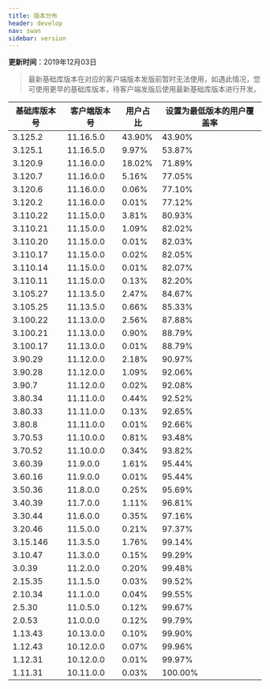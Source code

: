 ```yaml
---
title: 版本分布
header: develop
nav: swan
sidebar: version
---
```

**更新时间**：2019年12月03日

> 最新基础库版本在对应的客户端版本发版前暂时无法使用，如遇此情况，您可使用更早的基础库版本，待客户端发版后使用最新基础库版本进行开发。
 
|基础库版本号|客户端版本号|用户占比|设置为最低版本的用户覆盖率|
|---|---|---|---|
|3.125.2|11.16.5.0|43.90%|43.90%|
|3.125.1|11.16.5.0|9.97%|53.87%|
|3.120.9|11.16.0.0|18.02%|71.89%|
|3.120.7|11.16.0.0|5.16%|77.05%|
|3.120.6|11.16.0.0|0.06%|77.10%|
|3.120.2|11.16.0.0|0.01%|77.12%|
|3.110.22|11.15.0.0|3.81%|80.93%|
|3.110.21|11.15.0.0|1.09%|82.02%|
|3.110.20|11.15.0.0|0.01%|82.03%|
|3.110.17|11.15.0.0|0.02%|82.05%|
|3.110.14|11.15.0.0|0.01%|82.07%|
|3.110.11|11.15.0.0|0.13%|82.20%|
|3.105.27|11.13.5.0|2.47%|84.67%|
|3.105.25|11.13.5.0|0.66%|85.33%|
|3.100.22|11.13.0.0|2.56%|87.88%|
|3.100.21|11.13.0.0|0.90%|88.79%|
|3.100.17|11.13.0.0|0.01%|88.79%|
|3.90.29|11.12.0.0|2.18%|90.97%|
|3.90.28|11.12.0.0|1.09%|92.06%|
|3.90.7|11.12.0.0|0.02%|92.08%|
|3.80.34|11.11.0.0|0.44%|92.52%|
|3.80.33|11.11.0.0|0.13%|92.65%|
|3.80.8|11.11.0.0|0.01%|92.66%|
|3.70.53|11.10.0.0|0.81%|93.48%|
|3.70.52|11.10.0.0|0.34%|93.82%|
|3.60.39|11.9.0.0|1.61%|95.44%|
|3.60.16|11.9.0.0|0.01%|95.44%|
|3.50.36|11.8.0.0|0.25%|95.69%|
|3.40.39|11.7.0.0|1.11%|96.81%|
|3.30.44|11.6.0.0|0.35%|97.16%|
|3.20.46|11.5.0.0|0.21%|97.37%|
|3.15.146|11.3.5.0|1.76%|99.14%|
|3.10.47|11.3.0.0|0.15%|99.29%|
|3.0.39|11.2.0.0|0.20%|99.48%|
|2.15.35|11.1.5.0|0.03%|99.52%|
|2.10.34|11.1.0.0|0.04%|99.55%|
|2.5.30|11.0.5.0|0.12%|99.67%|
|2.0.53|11.0.0.0|0.12%|99.79%|
|1.13.43|10.13.0.0|0.10%|99.90%|
|1.12.43|10.12.0.0|0.07%|99.96%|
|1.12.31|10.12.0.0|0.01%|99.97%|
|1.11.31|10.11.0.0|0.03%|100.00%|